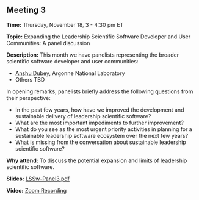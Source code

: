 ## Meeting 3

**Time:** Thursday, November 18, 3 - 4:30 pm ET

**Topic:** Expanding the Leadership Scientific Software Developer and User Communities: A panel discussion

**Description:** This month we have panelists representing the broader scientific software developer and user communities:
- [Anshu Dubey](https://www.anl.gov/profile/anshu-dubey), Argonne National Laboratory
- Others TBD

In opening remarks, panelists briefly address the following questions from their perspective:
- In the past few years, how have we improved the development and sustainable delivery of leadership scientific software?
- What are the most important impediments to further improvement?
- What do you see as the most urgent priority activities in planning for a sustainable leadership software ecosystem over the next few years?
- What is missing from the conversation about sustainable leadership scientific software?

**Why attend:** To discuss the potential expansion and limits of leadership scientific software.

**Slides:** [LSSw-Panel3.pdf](files/LSSw-Panel3.pdf)

**Video:** [Zoom Recording]()
